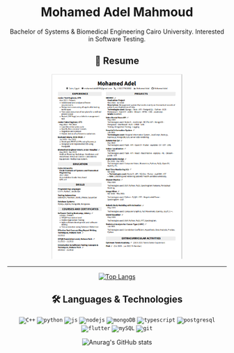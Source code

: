 <div align="center">

# Mohamed Adel Mahmoud
Bachelor of Systems & Biomedical Engineering Cairo University. Interested in Software Testing.
## 📝 Resume 

<a href="https://drive.google.com/drive/folders/1d2_VxEXw2-Ikd0JoP2c33YJgOOqj2APS" type="application/pdf">
  <img src="Resume.PNG" alt="Mohamed Adel | Resume" width="300">
</a>

--------




[![Top Langs](https://github-readme-stats.vercel.app/api/top-langs/?username=mhmdadel8998&exclude_repo=Hospital-Information-System-Radiology-Department,Registeration-Page,MEDREC,Robotic-Body-Modeling-with-Animation&hide=html&layout=compact&theme=react&langs_count=10)](https://github.com/anuraghazra/github-readme-stats)

## 🛠 Languages & Technologies

<code><img height="20" alt="C++" src="https://i.imgur.com/QTP0zhp.png"></code>
<code><img height="20" alt="python" src="https://i.imgur.com/SJzjyHp.png"></code>
<code><img height="20" alt="js" src="https://i.imgur.com/R0BfmBL.png"></code>
<code><img height="20" alt="nodejs" src="https://i.imgur.com/Hi7Betu.png"></code>
<code><img height="20" alt="mongoDB" src="https://i.imgur.com/uemLvhs.png"></code>
<code><img height="20" alt="typescript" src="https://encrypted-tbn0.gstatic.com/images?q=tbn:ANd9GcTQgejJN-rCHaZV5fCYU-_CApY-VWTcC3xqqg&usqp=CAU"></code>
<code><img height="20" alt="postgresql" src="https://encrypted-tbn0.gstatic.com/images?q=tbn:ANd9GcR9x2WNatiI59YTTrTKnpgPH0yIC8CF9xWwhg&usqp=CAU"></code>
<code><img height="20" alt="flutter" src="https://encrypted-tbn0.gstatic.com/images?q=tbn:ANd9GcRglnUsnfLyIofsJrCffEJFJiT688ztJEAJ_Q&usqp=CAU"></code>
<code><img height="20" alt="mySQL" src="https://i.imgur.com/2bScz0p.png"></code>
<code><img height="20" alt="git" src="https://i.imgur.com/cSu4jhA.png"></code>




![Anurag's GitHub stats](https://github-readme-stats.vercel.app/api?username=mhmdadel8998&count_private=true&show_icons=true&theme=radical)
</div>
